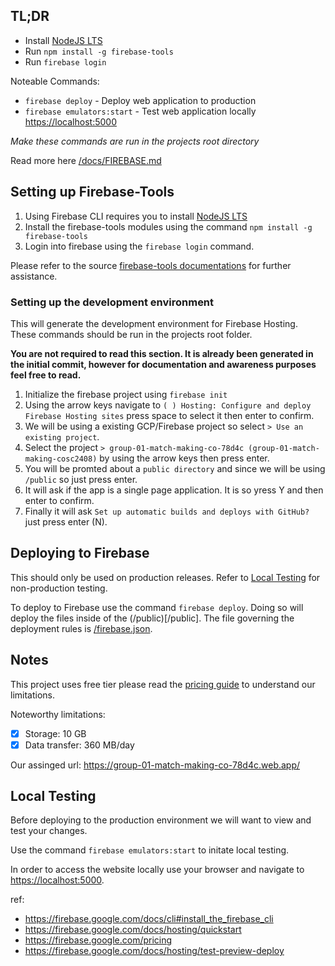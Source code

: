 ## TL;DR
- Install [NodeJS LTS](https://nodejs.org/en/download/)
- Run `npm install -g firebase-tools`
- Run `firebase login`

Noteable Commands:
- `firebase deploy` - Deploy web application to production
- `firebase emulators:start` - Test web application locally [https://localhost:5000](https://localhost:5000)

*Make these commands are run in the projects root directory*

Read more here [/docs/FIREBASE.md](/docs/FIREBASE.md)


## Setting up Firebase-Tools
1. Using Firebase CLI requires you to install [NodeJS LTS](https://nodejs.org/en/download/)
2. Install the firebase-tools modules using the command `npm install -g firebase-tools`
3. Login into firebase using the `firebase login` command.

Please refer to the source [firebase-tools documentations](https://firebase.google.com/docs/cli#install_the_firebase_cli) for further assistance.

### Setting up the development environment
This will generate the development environment for Firebase Hosting. These commands should be run in the projects root folder.

**You are not required to read this section. It is already been generated in the initial commit, however for documentation and awareness purposes feel free to read.**

1. Initialize the firebase project using `firebase init` 
2. Using the arrow keys navigate to `( ) Hosting: Configure and deploy Firebase Hosting sites` press space to select it then enter to confirm.
3. We will be using a existing GCP/Firebase project so select `> Use an existing project`.
4. Select the project `> group-01-match-making-co-78d4c (group-01-match-making-cosc2408)` by using the arrow keys then press enter.
5. You will be promted about a `public directory` and since we will be using `/public` so just press enter.
6. It will ask if the app is a single page application. It is so yress Y and then enter to confirm.
7. Finally it will ask `Set up automatic builds and deploys with GitHub?` just press enter (N).
   
## Deploying to Firebase
This should only be used on production releases. Refer to [Local Testing](#local-testing) for non-production testing.

To deploy to Firebase use the command `firebase deploy`. Doing so will deploy the files inside of the (/public)[/public]. The file governing the deployment rules is [/firebase.json](/firebase.json).

## Notes 
This project uses free tier please read the [pricing guide](https://firebase.google.com/pricing) to understand our limitations. 

Noteworthy limitations:
  - [x] Storage: 10 GB
  - [x] Data transfer: 360 MB/day 

Our assinged url: https://group-01-match-making-co-78d4c.web.app/

## Local Testing

Before deploying to the production environment we will want to view and test your changes.

Use the command `firebase emulators:start` to initate local testing.

In order to access the website locally use your browser and navigate to [https://localhost:5000](https://localhost:5000).



ref:
- https://firebase.google.com/docs/cli#install_the_firebase_cli
- https://firebase.google.com/docs/hosting/quickstart
- https://firebase.google.com/pricing 
- https://firebase.google.com/docs/hosting/test-preview-deploy

